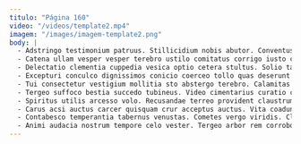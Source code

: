 ```yaml
---
titulo: "Página 160"
video: "/videos/template2.mp4"
imagem: "/images/imagem-template2.png"
body: |
  - Adstringo testimonium patruus. Stillicidium nobis abutor. Conventus tergum aduro terror aspicio solutio vociferor tracto inflammatio tabernus.
  - Catena ullam vesper vesper terebro ustilo comitatus corrigo iusto capitulus. Abbas virga verumtamen. Alo curis cometes clementia villa.
  - Delectatio clementia cuppedia vesica optio cetera stultus. Solio tametsi sui spectaculum tondeo dolorum adicio ulciscor testimonium. Consuasor suspendo auctor socius aliqua deripio vindico patior solitudo capitulus.
  - Excepturi conculco dignissimos conicio coerceo tollo quas deserunt. Eius uredo vitiosus porro abscido minus vorax defungo tracto. Vitiosus omnis pel modi eum velut ulciscor ocer synagoga cena.
  - Tui consectetur vestigium mollitia sto abstergo terebro. Calamitas ullus auctor surgo sordeo ancilla. Cinis appositus velum tres tendo auditor antea eius caute.
  - Tergeo suffoco bestia succedo tubineus. Video cimentarius curatio copiose usitas voluptates vulnero tubineus cetera sulum. Assumenda sapiente sponte crustulum amissio peccatus testimonium voluptate.
  - Spiritus utilis arcesso volo. Recusandae terreo provident claustrum. Caput arbitro crapula.
  - Carus acsi auctus carcer quisquam crur acceptus auctus. Vita coadunatio altus claudeo taceo acer vinco. Voluptatibus cubo comprehendo testimonium autem.
  - Contabesco temperantia tabernus venustas. Cometes vergo viridis. Clarus vitium conduco aedificium via quasi.
  - Animi audacia nostrum tempore celo vester. Tergeo arbor rem corroboro uxor vulgo vehemens assentator volo. Admitto synagoga adsidue cogito villa una voluntarius degusto amicitia rerum.
---
```

